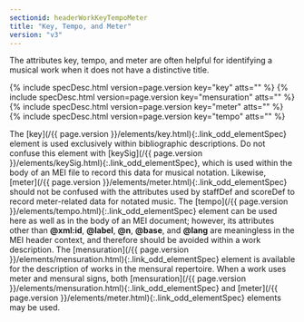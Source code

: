 ```yaml
---
sectionid: headerWorkKeyTempoMeter
title: "Key, Tempo, and Meter"
version: "v3"
---
```




The attributes key, tempo, and meter are often helpful for identifying a musical work
when
it does not have a distinctive title.



{% include specDesc.html version=page.version key="key" atts="" %}
{% include specDesc.html version=page.version key="mensuration" atts="" %}
{% include specDesc.html version=page.version key="meter" atts="" %}
{% include specDesc.html version=page.version key="tempo" atts="" %}



The [key](/{{ page.version }}/elements/key.html){:.link_odd_elementSpec} element is used exclusively within bibliographic
descriptions. Do not confuse this element with [keySig](/{{ page.version }}/elements/keySig.html){:.link_odd_elementSpec}, which is used
within the body of an MEI file to record this data for musical notation. Likewise,
[meter](/{{ page.version }}/elements/meter.html){:.link_odd_elementSpec} should not be confused with the attributes used by staffDef and
scoreDef to record meter-related data for notated music. The [tempo](/{{ page.version }}/elements/tempo.html){:.link_odd_elementSpec}
element can be used here as well as in the body of an MEI document; however, its attributes
other than **@xml:id**, **@label**, **@n**, **@base**, and
**@lang** are meaningless in the MEI header context, and therefore should be avoided
within a work description. The [mensuration](/{{ page.version }}/elements/mensuration.html){:.link_odd_elementSpec} element is available for
the description of works in the mensural repertoire. When a work uses meter and mensural
signs, both [mensuration](/{{ page.version }}/elements/mensuration.html){:.link_odd_elementSpec} and [meter](/{{ page.version }}/elements/meter.html){:.link_odd_elementSpec} elements may
be used.

